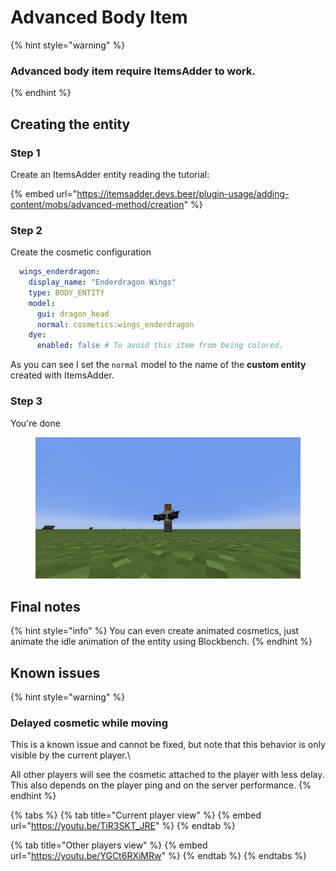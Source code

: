 # Advanced Body Item

{% hint style="warning" %}
### Advanced body item require ItemsAdder to work.
{% endhint %}

## Creating the entity

### Step 1

Create an ItemsAdder entity reading the tutorial:

{% embed url="https://itemsadder.devs.beer/plugin-usage/adding-content/mobs/advanced-method/creation" %}

### Step 2

Create the cosmetic configuration

```yaml
  wings_enderdragon:
    display_name: "Enderdragon Wings"
    type: BODY_ENTITY
    model:
      gui: dragon_head
      normal: cosmetics:wings_enderdragon
    dye:
      enabled: false # To avoid this item from being colored.
```

As you can see I set the `normal` model to the name of the **custom entity** created with ItemsAdder.

### Step 3

You're done

<figure><img src="../../.gitbook/assets/ezgif-4-5e5291072e.gif" alt=""><figcaption></figcaption></figure>

## Final notes

{% hint style="info" %}
You can even create animated cosmetics, just animate the idle animation of the entity using Blockbench.
{% endhint %}

## Known issues

{% hint style="warning" %}
### Delayed cosmetic while moving

This is a known issue and cannot be fixed, but note that this behavior is only visible by the current player.\


All other players will see the cosmetic attached to the player with less delay.\
This also depends on the player ping and on the server performance.
{% endhint %}

{% tabs %}
{% tab title="Current player view" %}
{% embed url="https://youtu.be/TiR3SKT_JRE" %}
{% endtab %}

{% tab title="Other players view" %}
{% embed url="https://youtu.be/YGCt6RXiMRw" %}
{% endtab %}
{% endtabs %}
